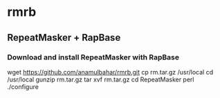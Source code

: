 # rmrb
## RepeatMasker + RapBase
### Download and install RepeatMasker with RapBase
wget https://github.com/anamulbahar/rmrb.git
cp rm.tar.gz /usr/local
cd /usr/local
gunzip rm.tar.gz
tar xvf rm.tar.gz
cd RepeatMasker
perl ./configure
